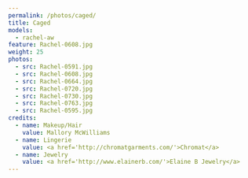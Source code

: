 ```yaml
---
permalink: /photos/caged/
title: Caged
models:
  - rachel-aw
feature: Rachel-0608.jpg
weight: 25
photos:
  - src: Rachel-0591.jpg
  - src: Rachel-0608.jpg
  - src: Rachel-0664.jpg
  - src: Rachel-0720.jpg
  - src: Rachel-0730.jpg
  - src: Rachel-0763.jpg
  - src: Rachel-0595.jpg
credits:
  - name: Makeup/Hair
    value: Mallory McWilliams
  - name: Lingerie
    value: <a href='http://chromatgarments.com/'>Chromat</a>
  - name: Jewelry
    value: <a href='http://www.elainerb.com/'>Elaine B Jewelry</a>
---
```

